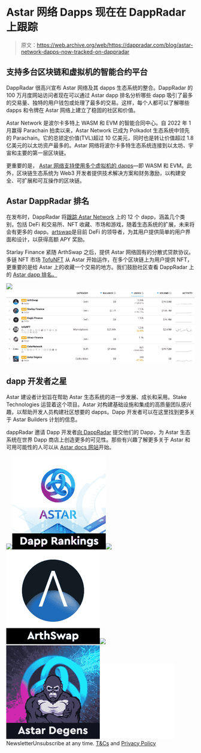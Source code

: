 # Astar 网络 Dapps 现在在 DappRadar 上跟踪

> 原文：<https://web.archive.org/web/https://dappradar.com/blog/astar-network-dapps-now-tracked-on-dappradar>

## 支持多台区块链和虚拟机的智能合约平台

DappRadar 很高兴宣布 Astar 网络及其 dapps 生态系统的整合。DappRadar 的 100 万月度网站访问者现在可以通过 Astar dapp 排名分析哪些 dapp 吸引了最多的交易量、独特的用户钱包或处理了最多的交易。这样，每个人都可以了解哪些 dapps 和令牌在 Astar 网络上建立了稳固的社区和价值。

Astar Network 是波尔卡多特上 WASM 和 EVM 的智能合同中心。自 2022 年 1 月赢得 Parachain 拍卖以来，Astar Network 已成为 Polkadot 生态系统中领先的 Parachain。它的总锁定价值(TVL)超过 10 亿美元，同时也是转让价值超过 1.8 亿美元的以太坊资产最多的。Astar 网络将波尔卡多特生态系统连接到以太坊、宇宙和主要的第一层区块链。

更重要的是， [Astar 网络支持使用多个虚拟机的 dapps](https://web.archive.org/web/20221127145000/https://dappradar.com/rankings/protocol/astar)—即 WASM 和 EVM。此外，区块链生态系统为 Web3 开发者提供技术解决方案和财务激励，以构建安全、可扩展和可互操作的区块链。

## Astar DappRadar 排名

在发布时，DappRadar 将[跟踪 Astar Network](https://web.archive.org/web/20221127145000/https://dappradar.com/rankings/protocol/astar) 上的 12 个 dapp，涵盖几个类别，包括 DeFi 和交易所、NFT 收藏、市场和游戏，随着生态系统的扩展，未来将会有更多的 dapp。[artswap](https://web.archive.org/web/20221127145000/https://dappradar.com/astar/defi/arthswap)是目前 DeFi 的领导者，为其用户提供简单的用户界面和设计，以获得高额 APY 奖励。

Starlay Finance 紧随 ArthSwap 之后，提供 Astar 网络固有的分散式贷款协议。多链 NFT 市场 [TofuNFT](https://web.archive.org/web/20221127145000/https://dappradar.com/astar/marketplaces/tofunft) 从 Astar 开始运作，在多个区块链上为用户提供 NFT，更重要的是给 Astar 上的收藏一个交易的地方。我们鼓励社区查看 DappRadar 上的 [Astar dapp 排名。](https://web.archive.org/web/20221127145000/https://dappradar.com/rankings/protocol/astar)

![](img/d0989636d79c350322e93414686abd9e.png)![Astar Network](img/fcac4e1fb070dbdfcf4d6fb8c0c46222.png)

## dapp 开发者之星

Astar 建设者计划旨在帮助 Astar 生态系统的进一步发展、成长和采用。Stake Technologies 运营着这个项目。Astar 对构建基础设施和集成的高质量团队感兴趣，以帮助开发人员构建社区想要的 dapps。Dapp 开发者可以在这里找到更多关于 Astar Builders 计划的信息。

dappRadar 邀请 Dapp 开发者[向 DappRadar](https://web.archive.org/web/20221127145000/https://dappradar.com/submit-dapp) 提交他们的 Dapp，为 Astar 生态系统在世界 Dapp 商店上创造更多的可见性。那些有兴趣了解更多关于 Astar 和可用可能性的人可以从 [Astar docs 网站](https://web.archive.org/web/20221127145000/https://docs.astar.network/)开始。

[](https://web.archive.org/web/20221127145000/https://dappradar.com/rankings/protocol/astar)[![](img/87befc4a1e42119d30e207f259589417.png)<picture>![](img/569813c4aed07a82c12f780fb9a667df.png)</picture>](https://web.archive.org/web/20221127145000/https://dappradar.com/rankings/protocol/astar)[](https://web.archive.org/web/20221127145000/https://dappradar.com/astar/defi/arthswap)[![](img/87befc4a1e42119d30e207f259589417.png)<picture>![](img/52db756cd2308f47dd59baee7c34bcbc.png)</picture>](https://web.archive.org/web/20221127145000/https://dappradar.com/astar/defi/arthswap)[](https://web.archive.org/web/20221127145000/https://dappradar.com/astar/collectibles/astar-degens)[![](img/87befc4a1e42119d30e207f259589417.png)<picture>![](img/cc335a7b85ac4da6e1f59e59d60de695.png)</picture>](https://web.archive.org/web/20221127145000/https://dappradar.com/astar/collectibles/astar-degens)![](img/6d5a4a2d609c56e1a5771717e54ba759.png) NewsletterUnsubscribe at any time. [T&Cs](https://web.archive.org/web/20221127145000/https://dappradar.com/terms) and [Privacy Policy](https://web.archive.org/web/20221127145000/https://dappradar.com/privacy-policy)